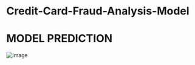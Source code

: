 # Credit-Card-Fraud-Analysis-Model
# MODEL PREDICTION
![image](https://github.com/DebabrataMohanty07/Credit-Card-Fraud-Analysis-Model/assets/132880512/23fdb69b-0979-43a3-af29-b800bdca88a9)
